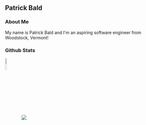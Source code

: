 
## Patrick Bald

### About Me

My name is Patrick Bald and I'm an aspiring software engineer from Woodstock, Vermont!

### Github Stats

<img align="center" width="10%" src="https://github-readme-stats.vercel.app/api?username=patrickbald&show_icons=true" />
<img align="center" src="https://github-readme-stats.vercel.app/api/top-langs/?username=patrickbald&layout=compact" />

<!--
**patrickbald/patrickbald** is a ✨ _special_ ✨ repository because its `README.md` (this file) appears on your GitHub profile.

Here are some ideas to get you started:

- 🔭 I’m currently working on ...
- 🌱 I’m currently learning ...
- 👯 I’m looking to collaborate on ...
- 🤔 I’m looking for help with ...
- 💬 Ask me about ...
- 📫 How to reach me: ...
- 😄 Pronouns: ...
- ⚡ Fun fact: ...
-->




